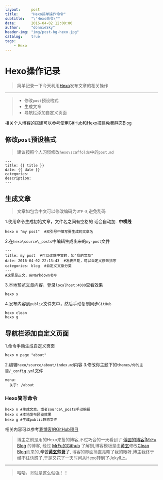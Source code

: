 ```yaml
---
layout:     post
title:      "Hexo简单操作命令"
subtitle:   "\"Hexo命令\""
date:       2016-04-02 12:00:00
author:     "donnieSky"
header-img: "img/post-bg-hexo.jpg"
catalog:	true
tags:
    - Hexo
---
```


# Hexo操作记录

> 简单记录一下今天利用[Hexo][2]发布文章的相关操作

----

> * 修改`post`预设格式
> * 生成文章
> * 导航栏添加自定义页面

相关个人博客的搭建可以参考[使用GitHub和Hexo搭建免费静态Blog][1]

## 修改`post`预设格式
> 建议按照个人习惯修改`hexo\scaffolds`中的`post.md`

```code
---
title: {{ title }}
date: {{ date }}
categories:
description:
---
```

## 生成文章
> 文章如包含中文可以修改编码为`UTF-8`,避免乱码

1.使用命令生成初始文章，文件名之间有空格的    话会自动加`-` **中横线**

```code
hexo n "my post"  #双引号中填写要生成的文章名
```

2.在`hexo\source\_posts`中编辑生成出来的`my-post`文件

```code
---
title: my post  #可以改成中文的，如"我的文章"
date: 2016-04-02 22:13:43  #发表日期，可以自定义修改排序
categories: blog  #自定义文章分类
---
#这里是正文，用Markdown书写
```

3.本地预览文章内容，登录`localhost:4000`查看效果

```code
hexo s
```

4.发布内容到`public`文件夹中，然后手动复制同步`GitHub`

```code
hexo clean
hexo g
```

## 导航栏添加自定义页面

1.命令手动生成自定义页面

```code
hexo n page "about"
```

2.编辑`hexo/source/about/index.md`内容
3.修改你主题下的`themes/你的主题/_config.yml`文件

```code
menu:
  关于: /about
```

### Hexo简写命令

```code
hexo n #生成文章，或者source\_posts手动编辑
hexo s #本地发布预览效果
hexo g #生成public静态文件
```

相关内容可以参考[我博客的GitHub项目][3]

> 博主之前是用的Hexo来搭的博客,不过巧合的一天看到了 [傅圆的博客|MrFu Blog][4] 的博客,
> 经过 [MrFu的Github][7] 了解到,博客模板是由[黄玄][5]修改[Clean Blog][6]而来的,**辛苦[黄玄帅哥][5]了**,
> 博客的界面简直亮瞎了我的眼呀,博主我终于经不住诱惑了,于是又花了一天时间从Hexo转到了Jekyll上。
> 
 ----
> 哈哈，哥就是这么倔强！！

  [1]: http://wsgzao.github.io/post/hexo-guide/ 
  
  [2]: https://hexo.io/
  
  [3]: https://github.com/donniesky/donniesky.github.io

  [4]: http://mrfu.me/

  [5]: http://huangxuan.me/

  [6]: https://github.com/BlackrockDigital/startbootstrap-clean-blog-jekyll

  [7]: https://github.com/MrFuFuFu/mrfufufu.github.io
